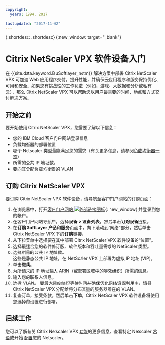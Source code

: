 ```yaml
---
copyright:
  years: 1994, 2017
  
lastupdated: "2017-11-02"
---
```


{:shortdesc: .shortdesc}
{:new_window: target="_blank"}

# Citrix NetScaler VPX 软件设备入门

在 {{site.data.keyword.BluSoftlayer_notm}} 解决方案中部署 Citrix NetScaler VPX 可加速 Web 应用程序交付，提升性能，并确保云应用程序和服务保持优化、可用和安全。如果您有挑战性的工作负载（例如，游戏、大数据和分析或私有云），那么 Citrix NetScaler VPX 可以帮助您以用户最需要的时间、地点和方式交付解决方案。

## 开始之前
要开始使用 Citrix NetScaler VPX，您需要了解以下信息：

* 您的 IBM Cloud 客户门户网站登录信息
* 负载均衡器的部署位置
* 哪个 Netscaler 类型最能满足您的需求（有关更多信息，请参阅[负载均衡器一览](https://console.bluemix.net/docs/infrastructure/loadbalancer-service/explore-load-balancers.html)）
* 所需的公共 IP 地址数。
* 要向其分配负载均衡器的 VLAN

## 订购 Citrix NetScaler VPX

要订购 Citrix NetScaler VPX 软件设备，请导航至客户门户网站的订购页面：

1. 在浏览器中，打开[客户门户网站 ![外部链接图标](../../icons/launch-glyph.svg "外部链接图标")](https://control.softlayer.com/){: new_window} 并登录到您的帐户。
2. 在客户门户网站导航中，选择**设备 > 设备列表**，然后单击**订购设备**链接。 
3. 在**订购 SoftLayer 产品和服务**页面中，向下滚动到“网络”部分，然后单击 Citrix NetScaler VPX 下的**订购**链接。
4. 从下拉菜单中选择要在其中部署 Citrix NetScaler VPX 软件设备的“位置”。  
5. 选择最适合您的软件修订版、软件版本和吞吐量需求的 NetScaler 类型。 
6. 选择所需的公共 IP 地址数。  
	这些是静态公共 IP 地址，在 NetScaler VPX 上部署为虚拟 IP 地址 (VIP)。
7. 单击**继续**。
8. 为所请求的 IP 地址输入 ARIN（或部署区域中的等效组织）所需的信息。
9. 输入您的联系人信息。 
10. 选择 VLAN。
	要最大限度缩短等待时间并确保优化网络资源利用率，请将 Citrix NetScaler VPX 分配给将分布流量的服务器所在的 VLAN。 
11. 复查订单，接受条款，然后单击**下单**。Citrix NetScaler VPX 软件设备将使用您选择的设置进行部署。 

## 后续工作

您可以了解有关 Citrix Netscaler VPX [功能](about-citrix-netscaler-vpx.html)的更多信息，查看特定 Netscaler [术语](terminology.html)或开始
[配置](netscaler-basic-configuration.html)您的 Netscaler。
